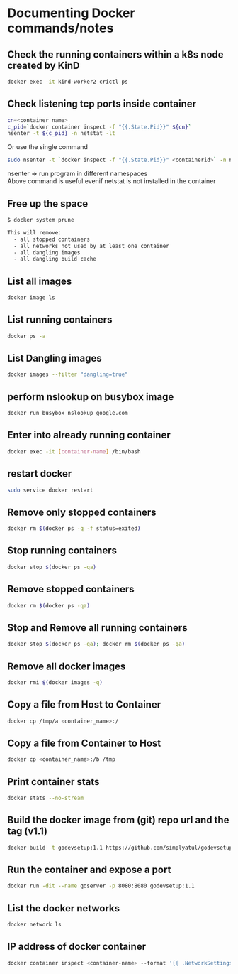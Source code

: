 # Documenting Docker commands/notes 

## Check the running containers within a k8s node created by KinD

```bash
docker exec -it kind-worker2 crictl ps
```

## Check listening tcp ports inside container

```bash
cn=<container name>
c_pid=`docker container inspect -f "{{.State.Pid}}" ${cn}`
nsenter -t ${c_pid} -n netstat -lt 
```
Or use the single command

```bash
sudo nsenter -t `docker inspect -f "{{.State.Pid}}" <containerid>` -n netstat

```
nsenter => run program in different namespaces  
Above command is useful evenif netstat is not installed in the container

## Free up the space

```bash
$ docker system prune

This will remove:
  - all stopped containers
  - all networks not used by at least one container
  - all dangling images
  - all dangling build cache
```

## List all images
```bash
docker image ls
```

## List running containers
```bash
docker ps -a
```

## List Dangling images
```bash
docker images --filter "dangling=true"
```

## perform nslookup on busybox image

```bash
docker run busybox nslookup google.com
```

## Enter into already running container

```bash
docker exec -it [container-name] /bin/bash
```

## restart docker
```bash
sudo service docker restart
```

## Remove only stopped containers

```bash
docker rm $(docker ps -q -f status=exited)
```

## Stop running containers
```bash
docker stop $(docker ps -qa)
```

## Remove stopped containers
```bash
docker rm $(docker ps -qa)
```

## Stop and Remove all running containers 
```bash
docker stop $(docker ps -qa); docker rm $(docker ps -qa)
```

## Remove all docker images
```bash
docker rmi $(docker images -q)
```

## Copy a file from Host to Container
```bash
docker cp /tmp/a <container_name>:/
```

## Copy a file from Container to Host
```bash
docker cp <container_name>:/b /tmp
```

## Print container stats

```bash
docker stats --no-stream
```

## Build the docker image from (git) repo url and the tag (v1.1)
```bash
docker build -t godevsetup:1.1 https://github.com/simplyatul/godevsetup.git#v1.1
```

## Run the container and expose a port 
```bash
docker run -dit --name goserver -p 8080:8080 godevsetup:1.1
```

## List the docker networks
```bash
docker network ls
```

## IP address of docker container
```bash
docker container inspect <container-name> --format '{{ .NetworkSettings.Networks.kind.IPAddress }}'
```
